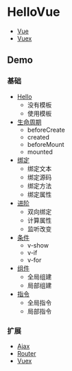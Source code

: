# HelloVue

- [Vue](https://cn.vuejs.org/v2/guide/installation.html)
- [Vuex](https://vuex.vuejs.org/zh/guide)

## Demo

### 基础

- [Hello](demo-template.html)
    - 没有模板
    - 使用模板
- [生命周期](demo-life.html)
    - beforeCreate
    - created
    - beforeMount
    - mounted
- [绑定](demo-bind.html)
    - 绑定文本
    - 绑定源码
    - 绑定方法
    - 绑定属性
- [进阶](demo-enhance.html)
    - 双向绑定
    - 计算属性
    - 监听改变
- [条件](demo-control.html)
    - v-show
    - v-if
    - v-for
- [组件](demo-com.html)
    - 全局组建
    - 局部组建
- [指令](demo-directive.html)
    - 全局指令
    - 局部指令

### 扩展

- [Ajax](demo-ajax.html)
- [Router](demo-router.html)
- [Vuex](demo-vuex.html)
